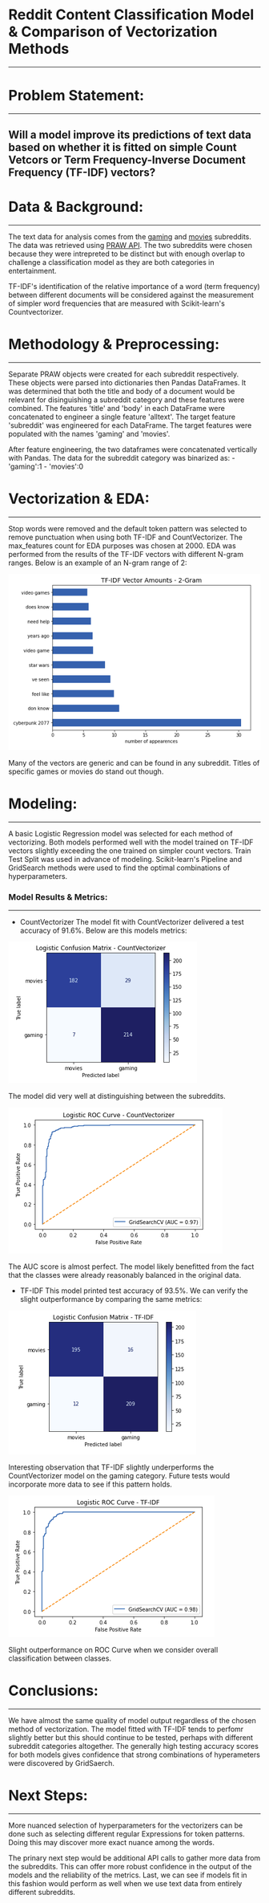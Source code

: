 # Reddit Content Classification Model & Comparison of Vectorization Methods
---
# Problem Statement:
---
Will a model improve its predictions of text data based on whether it is fitted on simple Count Vetcors or Term Frequency-Inverse Document Frequency (TF-IDF) vectors?
-------------
# Data & Background:
---
The text data for analysis comes from the [gaming](https://www.reddit.com/r/gaming/) and [movies](https://www.reddit.com/r/movies/) subreddits. The data was retrieved using [PRAW API](https://praw.readthedocs.io/en/latest/). The two subreddits were chosen because they were intrepreted to be distinct but with enough overlap to challenge a classification model as they are both categories in entertainment.

TF-IDF's identification of the relative importance of a word (term frequency) between different documents will be considered against the measurement of simpler word frequencies that are measured with Scikit-learn's Countvectorizer.

# Methodology & Preprocessing:
---
Separate PRAW objects were created for each subreddit respectively. These objects were parsed into dictionaries then Pandas DataFrames. It was determined that both the title and body of a document would be relevant for disinguishing a subreddit category and these features were combined. The features 'title' and 'body' in each DataFrame were concatenated to engineer a single feature 'alltext'. The target feature 'subreddit' was engineered for each DataFrame. The target features were populated with the names 'gaming' and 'movies'. 

After feature engineering, the two dataframes were concatenated vertically with Pandas. The data for the subreddit category was binarized as:
    - 'gaming':1
    - 'movies':0

# Vectorization & EDA:
---
Stop words were removed and the default token pattern was selected to remove punctuation when using both TF-IDF and CountVectorizer. The max_features count for EDA purposes was chosen at 2000. EDA was performed from the results of the TF-IDF vectors with different N-gram ranges. Below is an example of an N-gram range of 2:

![](./images/tf_2gram.png)

Many of the vectors are generic and can be found in any subreddit. Titles of specific games or movies do stand out though.

# Modeling:
---
A basic Logistic Regression model was selected for each method of vectorizing. Both models performed well with the model trained on TF-IDF vectors slightly exceeding the one trained on simpler count vectors. Train Test Split was used in advance of modeling. Scikit-learn's Pipeline and GridSearch methods were used to find the optimal combinations of hyperparameters.

### Model Results & Metrics:
---
- CountVectorizer
The model fit with CountVectorizer delivered a test accuracy of 91.6%. Below are this models metrics:

![](./images/cvec_confusionmatrix.png)

The model did very well at distinguishing between the subreddits.

![](./images/cvec_roc.png)

The AUC score is almost perfect. The model likely benefitted from the fact that the classes were already reasonably balanced in the original data.

- TF-IDF
This model printed test accuracy of 93.5%. We can verify the slight outperformance by comparing the same metrics:

![](./images/tfid_confusionmatrix.png)

Interesting observation that TF-IDF slightly underperforms the CountVectorizer model on the gaming category. Future tests would incorporate more data to see if this pattern holds.

![](./images/tfid_roc.png)

Slight outperformance on ROC Curve when we consider overall classification between classes.

# Conclusions:
---
We have almost the same quality of model output regardless of the chosen method of vectorization. The model fitted with TF-IDF tends to perfomr slightly better but this should continue to be tested, perhaps with different subreddit categories altogether. The generally high testing accuracy scores for both models gives confidence that strong combinations of hyperameters were discovered by GridSaerch.

# Next Steps:
---
More nuanced selection of hyperparameters for the vectorizers can be done such as selecting different regular Expressions for token patterns. Doing this may discover more exact nuance among the words. 

The prinary next step would be additional API calls to gather more data from the subreddits. This can offer more robust confidence in the output of the models and the reliability of the metrics. Last, we can see if models fit in this fashion would perform as well when we use text data from entirely different subreddits.
